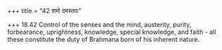 +++
title = "42 शमो दमस्तपः"

+++
18.42 Control of the senses and the mind, austerity, purity,
forbearance, uprightness, knowledge, special knowledge, and faith - all
these constitute the duty of Brahmana born of his inherent nature.
